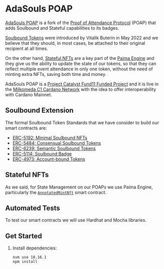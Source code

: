 
# AdaSouls POAP

[AdaSouls POAP](https://AdaSouls.io) is a fork of the [Proof of Attendance Protocol](https://poap.xyz/) (POAP) that adds Soulbound and Stateful capabilities to its badges.

[Soulbound Tokens](https://deliverypdf.ssrn.com/delivery.php?ID=231116021119088068031090117103064121018062034043090044011064091076101007106088114104029123096099014032005001116003118013081096037012043042080122112114064095064117102042013042095102024092097004087103002112027064092027095011120078005087097126067100011113&EXT=pdf&INDEX=TRUE) were introduced by Vitalik Buterin in May 2022 and we believe that they should, in most cases, be attached to their original recipient at all times.

On the other hand, [Stateful NFTs](https://docs.paimastudios.com/home/smart-contracts/evm/deploy-stateful-nft) are a key part of the [Paima Engine](https://docs.paimastudios.com/) and they give us the ability to update the state of our tokens, so that they can reflect multiple event attendance in only one token, without the need of minting extra NFTs, saving both time and money.

AdaSouls POAP is a [Project Catalyst Fund11 Funded Project](https://projectcatalyst.io/funds/11/cardano-open-developers/poap-in-cardano) and it is live in the [Milkomeda C1 Cardano Network](https://docs.milkomeda.com/home/intro-c1) with the idea to offer interoperability with Cardano Mainnet.

## Soulbound Extension

The formal Soulbound Token Standards that we have consider to build our smart contracts are:

- [ERC-5192: Minimal Soulbound NFTs](https://eips.ethereum.org/EIPS/eip-5192)
- [ERC-5484: Consensual Soulbound Tokens](https://eips.ethereum.org/EIPS/eip-5484)
- [ERC-6239: Semantic Soulbound Tokens](https://eips.ethereum.org/EIPS/eip-6239)
- [ERC-5114: Soulbound Badge](https://eips.ethereum.org/EIPS/eip-5114)
- [ERC-4973: Account-bound Tokens](https://eips.ethereum.org/EIPS/eip-4973)

## Stateful NFTs

As we said, for State Management on our POAPs we use Paima Engine, particularly the [`AnnotatedMintNft`](https://docs.paimastudios.com/home/libraries/evm-contracts/solidity/generated-docs#annotatedmintnft) smart contract. 

## Automated Tests
To test our smart contracts we will use Hardhat and Mocha libraries.


## Get Started

1. Install dependencies:

    ```
    nvm use 18.16.1
    npm install
    ```